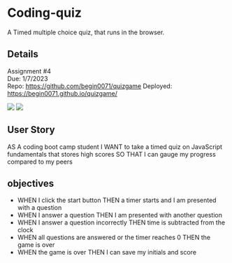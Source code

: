 # Coding-quiz
A Timed multiple choice quiz, that runs in the browser. 
## Details  
Assignment #4  
Due: 1/7/2023  
Repo: https://github.com/begin0071/quizgame 
Deployed: https://begin0071.github.io/quizgame/ 

<img src="/images/mainpage.png">  
<img src="/images/inquiz.png">   
 

## User Story
AS A coding boot camp student
I WANT to take a timed quiz on JavaScript fundamentals that stores high scores
SO THAT I can gauge my progress compared to my peers
## objectives
* WHEN I click the start button
THEN a timer starts and I am presented with a question
* WHEN I answer a question
THEN I am presented with another question
* WHEN I answer a question incorrectly
THEN time is subtracted from the clock
* WHEN all questions are answered or the timer reaches 0
THEN the game is over
* WHEN the game is over
THEN I can save my initials and score  

